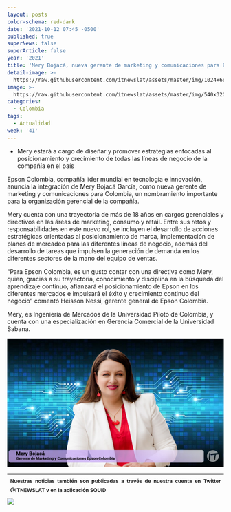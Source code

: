 ```yaml
---
layout: posts
color-schema: red-dark
date: '2021-10-12 07:45 -0500'
published: true
superNews: false
superArticle: false
year: '2021'
title: 'Mery Bojacá, nueva gerente de marketing y comunicaciones para Epson Colombia'
detail-image: >-
  https://raw.githubusercontent.com/itnewslat/assets/master/img/1024x680/Mery-Bojaca-g.jpg
image: >-
  https://raw.githubusercontent.com/itnewslat/assets/master/img/540x320/Mery-Bojaca-p.jpg
categories:
  - Colombia
tags:
  - Actualidad
week: '41'
---
```

- Mery estará a cargo de diseñar y promover estrategias enfocadas al posicionamiento y crecimiento de todas las líneas de negocio de la compañía en el país

Epson Colombia, compañía líder mundial en tecnología e innovación, anuncia la integración de Mery Bojacá García, como nueva gerente de marketing y comunicaciones para Colombia, un nombramiento importante para la organización gerencial de la compañía.
 
Mery cuenta con una trayectoria de más de 18 años en cargos gerenciales y directivos en las áreas de marketing, consumo y retail. Entre sus retos y responsabilidades en este nuevo rol, se incluyen el desarrollo de acciones estratégicas orientadas al posicionamiento de marca, implementación de planes de mercadeo para las diferentes líneas de negocio, además del desarrollo de tareas que impulsen la generación de demanda en los diferentes sectores de la mano del equipo de ventas.
 
“Para Epson Colombia, es un gusto contar con una directiva como Mery, quien, gracias a su trayectoria, conocimiento y disciplina en la búsqueda del aprendizaje continuo, afianzará el posicionamiento de Epson en los diferentes mercados e impulsará el éxito y crecimiento continuo del negocio” comentó Heisson Nessi, gerente general de Epson Colombia.
 
Mery, es Ingeniería de Mercados de la Universidad Piloto de Colombia, y cuenta con una especialización en Gerencia Comercial de la Universidad Sabana.

![](https://raw.githubusercontent.com/itnewslat/assets/master/img/540x320/Mery-Bojaca-p.jpg)

<table style="height: 42px;" width="569">
<tbody>
<tr>
<td style="text-align: justify;"><sub><strong>Nuestras noticias también son publicadas a través de nuestra cuenta en Twitter <a href="https://twitter.com/itnewslat?lang=es">@ITNEWSLAT</a> y en la aplicación <a href="https://squidapp.co/en/">SQUID</a></strong></sub></td>
</tr>
</tbody>
</table>

<img src="https://tracker.metricool.com/c3po.jpg?hash=56f88a41e39ab42c063cc51676587a04"/>